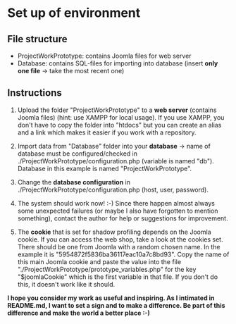 # **Set up of environment**

## File structure
* ProjectWorkPrototype: contains Joomla files for web server
* Database: contains SQL-files for importing into database (insert **only one file** -> take the most recent one)

## Instructions
1. Upload the folder "ProjectWorkPrototype" to a **web server** (contains Joomla files) (hint: use XAMPP for local usage). If you use XAMPP, you don't have to copy the folder into "htdocs" but you can create an alias and a link which makes it easier if you work with a repository.

2. Import data from "Database" folder into your **database** -> name of database must be configured/checked in ./ProjectWorkPrototype/configuration.php (variable is named "db"). Database in this example is named "ProjectWorkPrototype".

3. Change the **database configuration** in ./ProjectWorkPrototype/configuration.php (host, user, password).

4. The system should work now! :-) Since there happen almost always some unexpected failures (or maybe I also have forgotten to mention something), contact the author for help or suggestions for improvement.

5. The **cookie** that is set for shadow profiling depends on the Joomla cookie. If you can access the web shop, take a look at the cookies set. There should be one from Joomla with a random chosen name. In the example it is "5954872f5836ba36117eac10a7c8bd93". Copy the name of this main Joomla cookie and paste the value into the file "./ProjectWorkPrototype/prototype_variables.php" for the key "$joomlaCookie" which is the first variable in that file. If you don't do this, it doesn't work like it should.


**I hope you consider my work as useful and inspiring. As I intimated in README.md, I want to set a sign and to make a difference. Be part of this difference and make the world a better place :-)**
